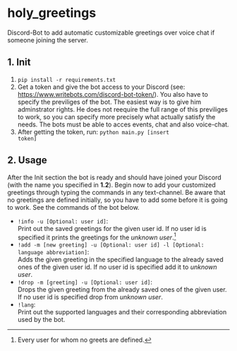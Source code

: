 # holy_greetings
Discord-Bot to add automatic customizable greetings over voice chat if someone joining the server.
## 1. Init
1. <code>pip install -r requirements.txt</code>
2. Get a token and give the bot access to your Discord (see: https://www.writebots.com/discord-bot-token/). You also have to specify the previliges of the bot. 
   The easiest way is to give him adminstrator rights. He does not reequire the full range of this previliges to work, so you can specify more precisely what 
   actually satisfy the needs. The bots must be able to acces events, chat and also voice-chat.
4. After getting the token, run: <code>python main.py [insert token]</code>
## 2. Usage
After the Init section the bot is ready and should have joined your Discord (with the name you specified in **1.2**). Begin now to add your customized greetings through typing the commands in any text-channel. 
Be aware that no greetings are defined initially, so you have to add some before it is going to work. See the commands of the bot below. 
- <code>!info -u [Optional: user id]</code>:  
  Print out the saved greetings for the given user id. If no user id is specified it prints the greetings for the *unknown user*.[^1]
- <code>!add -m [new greeting] -u [Optional: user id] -l [Optional: language abbreviation]</code>:  
  Adds the given greeting in the specified language to the already saved ones of the given user id. If no user id is specified add it to *unknown user*.
- <code>!drop -m [greeting] -u [Optional: user id]</code>:  
  Drops the given greeting from the already saved ones of the given user. If no user id is specified drop from *unknown user*.
- <code>!lang</code>:  
  Print out the supported languages and their corresponding abbreviation used by the bot.
  [^1]: Every user for whom no greets are defined.
